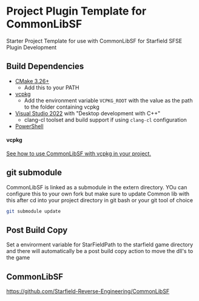# Project Plugin Template for CommonLibSF
Starter Project Template for use with CommonLibSF for Starfield SFSE Plugin Development

## Build Dependencies

- [CMake 3.26+](https://cmake.org/)
  - Add this to your PATH
- [vcpkg](https://github.com/microsoft/vcpkg)
  - Add the environment variable `VCPKG_ROOT` with the value as the path to the folder containing vcpkg
- [Visual Studio 2022](https://visualstudio.microsoft.com/) with "Desktop development with C++"
  - clang-cl toolset and build support if using `clang-cl` configuration
- [PowerShell](https://github.com/PowerShell/PowerShell/releases)

#### vcpkg

[See how to use CommonLibSF with vcpkg in your project.](https://github.com/Starfield-Reverse-Engineering/Starfield-RE-vcpkg)

## git submodule

CommonLibSF is linked as a submodule in the extern directory.    YOu can configure this to your own fork but make sure to update Common lib with this after cd into your project directory in git bash or your git tool of choice

```bash
git submodule update
```

## Post Build Copy

Set a envirorment variable for StarFieldPath to the starfield game directory and there will automatically be a post build copy action to move the dll's to the game

## CommonLibSF
https://github.com/Starfield-Reverse-Engineering/CommonLibSF


